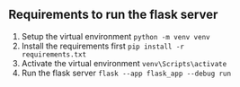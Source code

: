 ## Requirements to run the flask server

1. Setup the virtual environment
   <code>python -m venv venv</code>
2. Install the requirements first
   <code>pip install -r requirements.txt</code>
3. Activate the virtual environment
   <code>venv\Scripts\activate</code>
4. Run the flask server
   <code>flask --app flask_app --debug run </code>
